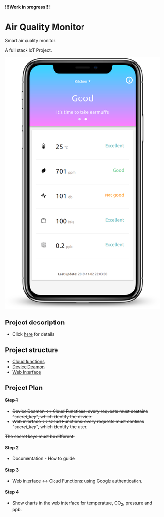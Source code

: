 **!!!Work in progress!!!**

# Air Quality Monitor

Smart air quality monitor.

A full stack IoT Project.

![Web Interface](doc/images/iphone-x-screenshot.png)

## Project description

- Click [here](doc/ProjectDescription.md) for details.

## Project structure

- [Cloud functions](cloud-functions/README.md)
- [Device Deamon](device-deamon/README.md)
- [Web Interface](web-interface/README.md)

## Project Plan

#### ~~Step 1~~
- ~~Device Deamon <-> Cloud Functions: every requests must contains "_secret_key_", which identify the device.~~
- ~~Web interface <-> Cloud Functions: every requests must continas "_secret_key_", which identify the user.~~

~~The secret keys must be different.~~

#### Step 2

- Documentation - How to guide

#### Step 3

- Web interface <-> Cloud Functions: using Google authentication.

#### Step 4

- Show charts in the web interface for temperature, CO<sub>2</sub>, pressure and ppb.